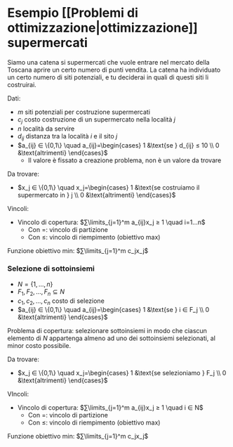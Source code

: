 # Esempio [[Problemi di ottimizzazione|ottimizzazione]] supermercati

Siamo una catena si supermercati che vuole entrare nel mercato della Toscana aprire un certo numero di punti vendita. La catena ha individuato un certo numero di siti potenziali, e tu deciderai in quali di questi siti li costruirai.

Dati:
- $m$ siti potenziali per costruzione supermercati
- $c_j$ costo costruzione di un supermercato nella località $j$
- $n$ località da servire
- $d_{ij}$ distanza tra la località $i$ e il sito $j$
- $a_{ij} ∈ \{0,1\} \quad a_{ij}=\begin{cases} 1 &\text{se } d_{ij} ≤ 10 \\ 0 &\text{altrimenti} \end{cases}$
	- Il valore è fissato a creazione problema, non è un valore da trovare

Da trovare:
- $x_j ∈ \{0,1\} \quad x_j=\begin{cases} 1 &\text{se costruiamo il supermercato in } j \\ 0 &\text{altrimenti} \end{cases}$

Vincoli:
- Vincolo di copertura: $∑\limits_{j=1}^m a_{ij}x_j ≥ 1 \quad i=1…n$
	- Con $=$: vincolo di partizione
	- Con $≤$: vincolo di riempimento (obiettivo max)

Funzione obiettivo min: $∑\limits_{j=1}^m c_jx_j$

### Selezione di sottoinsiemi

- $N=\{1,…,n\}$
- $F_1,F_2,...,F_n⊆N$
- $c_1,c_2,...,c_n$ costo di selezione
- $a_{ij} ∈ \{0,1\} \quad a_{ij}=\begin{cases} 1 &\text{se } i ∈ F_j \\ 0 &\text{altrimenti} \end{cases}$

Problema di copertura: selezionare sottoinsiemi in modo che ciascun elemento di $N$ appartenga almeno ad uno dei sottoinsiemi selezionati, al minor costo possibile.

Da trovare:
- $x_j ∈ \{0,1\} \quad x_j=\begin{cases} 1 &\text{se selezioniamo } F_j \\ 0 &\text{altrimenti} \end{cases}$

VIncoli:
- Vincolo di copertura: $∑\limits_{j=1}^m a_{ij}x_j ≥ 1 \quad i ∈ N$
	- Con $=$: vincolo di partizione
	- Con $≤$: vincolo di riempimento (obiettivo max)


Funzione obiettivo min: $∑\limits_{j=1}^m c_jx_j$